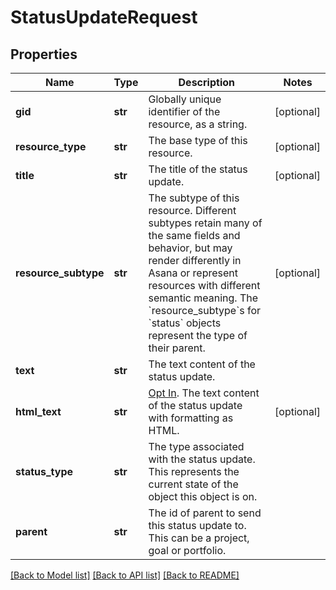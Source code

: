 # StatusUpdateRequest

## Properties
Name | Type | Description | Notes
------------ | ------------- | ------------- | -------------
**gid** | **str** | Globally unique identifier of the resource, as a string. | [optional] 
**resource_type** | **str** | The base type of this resource. | [optional] 
**title** | **str** | The title of the status update. | [optional] 
**resource_subtype** | **str** | The subtype of this resource. Different subtypes retain many of the same fields and behavior, but may render differently in Asana or represent resources with different semantic meaning. The &#x60;resource_subtype&#x60;s for &#x60;status&#x60; objects represent the type of their parent. | [optional] 
**text** | **str** | The text content of the status update. | 
**html_text** | **str** | [Opt In](/docs/inputoutput-options). The text content of the status update with formatting as HTML. | [optional] 
**status_type** | **str** | The type associated with the status update. This represents the current state of the object this object is on. | 
**parent** | **str** | The id of parent to send this status update to. This can be a project, goal or portfolio. | 

[[Back to Model list]](../README.md#documentation-for-models) [[Back to API list]](../README.md#documentation-for-api-endpoints) [[Back to README]](../README.md)

